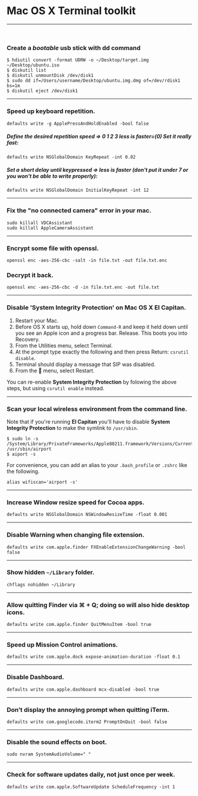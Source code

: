 # Mac OS X Terminal toolkit
---
<br>

### Create a _bootable_ usb stick with dd command

```shell
$ hdiutil convert -format UDRW -o ~/Desktop/target.img ~/Desktop/ubuntu.iso
$ diskutil list
$ diskutil unmountDisk /dev/disk1
$ sudo dd if=/Users/username/Desktop/ubuntu.img.dmg of=/dev/rdisk1 bs=1m
$ diskutil eject /dev/disk1
```

---
### Speed up keyboard repetition.

```shell
defaults write -g ApplePressAndHoldEnabled -bool false
```

##### Define the desired repetition speed => 0 1 2 3 less is faster=(0) Set it really fast:
```shell
defaults write NSGlobalDomain KeyRepeat -int 0.02
```

##### Set a short delay until keypressed => less is faster (don't put it under 7 or you won't be able to write properly):
```shell
defaults write NSGlobalDomain InitialKeyRepeat -int 12
```

---
### Fix the "no connected camera" error in your mac.

```shell
sudo killall VDCAssistant		
sudo killall AppleCameraAssistant
```		

---
### Encrypt some file with openssl.

```shell
openssl enc -aes-256-cbc -salt -in file.txt -out file.txt.enc
```
### Decrypt it back.

```shell
openssl enc -aes-256-cbc -d -in file.txt.enc -out file.txt
```

---		
### Disable 'System Integrity Protection' on Mac OS X **El Capitan**.

1. Restart your Mac.
2. Before OS X starts up, hold down `Command-R` and keep it held down until you see an Apple icon and a progress bar. Release. This boots you into Recovery.
3. From the Utilities menu, select Terminal.
4. At the prompt type exactly the following and then press Return: `csrutil disable`.
5. Terminal should display a message that SIP was disabled.
6. From the  menu, select Restart.

You can re-enable **System Integrity Protection** by folowing the above steps, but using `csrutil enable` instead.		


---
### Scan your local wireless environment from the command line.

Note that if you're running **El Capitan** you'll have to disable **System Integrity Protection** to make the symlink to `/usr/sbin`.

```shell
$ sudo ln -s /System/Library/PrivateFrameworks/Apple80211.framework/Versions/Current/Resources/airport /usr/sbin/airport
$ aiport -s
```
For convenience, you can add an alias to your `.bash_profile` or `.zshrc` like the following.

```shell
alias wifiscan='airport -s'
```

---
### Increase Window resize speed for Cocoa apps.
```shell
defaults write NSGlobalDomain NSWindowResizeTime -float 0.001 	
```

---
### Disable Warning when changing file extension.
```shell
defaults write com.apple.finder FXEnableExtensionChangeWarning -bool false
```

---
### Show hidden `~/Library` folder.
```shell
chflags nohidden ~/Library
```

---
### Allow quitting Finder via ⌘ + Q; doing so will also hide desktop icons.
```shell
defaults write com.apple.finder QuitMenuItem -bool true
```

---
### Speed up Mission Control animations.
```shell
defaults write com.apple.dock expose-animation-duration -float 0.1
```

---
### Disable Dashboard.
```shell
defaults write com.apple.dashboard mcx-disabled -bool true
```
---
### Don’t display the annoying prompt when quitting iTerm.

```shell
defaults write com.googlecode.iterm2 PromptOnQuit -bool false
```

---
### Disable the sound effects on boot.
```shell
sudo nvram SystemAudioVolume=" "
```

---
### Check for software updates daily, not just once per week.
```shell
defaults write com.apple.SoftwareUpdate ScheduleFrequency -int 1
```
